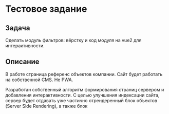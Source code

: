 # Тестовое задание

## Задача
Сделать модуль фильтров: вёрстку и код модуля на vue2 для интерактивности.

## Описание
В работе страница референс объектов компании. Сайт будет работать на собственной CMS. Не PWA.

Разработан собственный алгоритм формирования страниц сервером и добавления интерактивности.
С целью улучшения индексации сайта, сервер будет отдавать уже частично отрендеренный блок объектов (Server Side Rendering), а также блок <script> внутри которой будет переменная с JSON. Это копия отрендеренных объектов для дальнейшей обработки в VUE.

Алгоритм простой: страница загружается, запускаются VUE-скрипты, которые берут значение переменной в качестве первоначальных данных и маунтят вывод в тот самый отрендеренный блок. Так как по факту DOM-структура блока получается идентичной, VUE будет использовать готовые элементы и перерисовка будет незаметной. Вся дальнейшая работа пользователя будет уже непосредственно со скриптом, и обращение за новыми данными в скрипте — по API. Таким же образом на сайте работают все интерактивные модули: навигация, список референс-объектов, фильтры.

Для удобства разработки, дальнейшего масштабирования и переиспользования компонентов мы используем методологию БЭМ. Каждый модуль выполнен отдельным vue-скриптом, использует свой шаблон, строгую систему именования классов, свою CSS. Все модули могут взаимодействовать между собой через глобальные переменные.

Модуль навигации (vue_navigation.js) будет взаимодействовать с модулем фильтров. На данном этапе разработки он пока только берёт JSON и рендерит его в DOM плюс имитирует догрузку объектов по достижении нижнего края экрана. Фактически он будет обращаться к API и догружать объекты из стека, используя параметры limit(сколько объектов) и offset(сколько пропустить). 